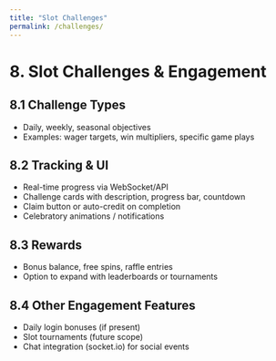```yaml
---
title: "Slot Challenges"
permalink: /challenges/
---
```


# 8. Slot Challenges & Engagement

## 8.1 Challenge Types

- Daily, weekly, seasonal objectives  
- Examples: wager targets, win multipliers, specific game plays

## 8.2 Tracking & UI

- Real-time progress via WebSocket/API  
- Challenge cards with description, progress bar, countdown  
- Claim button or auto-credit on completion  
- Celebratory animations / notifications

## 8.3 Rewards

- Bonus balance, free spins, raffle entries  
- Option to expand with leaderboards or tournaments

## 8.4 Other Engagement Features

- Daily login bonuses (if present)  
- Slot tournaments (future scope)  
- Chat integration (socket.io) for social events
